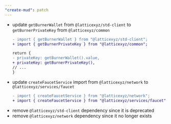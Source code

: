 ```yaml
---
"create-mud": patch
---
```


- update `getBurnerWallet` from `@latticexyz/std-client` to `getBurnerPrivateKey` from `@latticexyz/common`
  ```diff
  - import { getBurnerWallet } from "@latticexyz/std-client";
  + import { getBurnerPrivateKey } from "@latticexyz/common";

  return {
  - privateKey: getBurnerWallet().value,
  + privateKey: getBurnerPrivateKey(),
  // ...
  }
  ```
- update `createFaucetService` import from `@latticexyz/network` to `@latticexyz/services/faucet`
  ```diff
  - import { createFaucetService } from "@latticexyz/network";
  + import { createFaucetService } from "@latticexyz/services/faucet";
  ```
- remove `@latticexyz/std-client` dependency since it is deprecated
- remove `@latticexyz/network` dependency since it no longer exists
